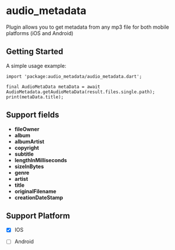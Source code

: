 # audio_metadata

Plugin allows you to get metadata from any mp3 file for both mobile platforms (iOS and Android)

## Getting Started

A simple usage example:

```
import 'package:audio_metadata/audio_metadata.dart';

final AudioMetaData metaData = await AudioMetadata.getAudioMetaData(result.files.single.path);
print(metaData.title);

```

## Support fields
  * **fileOwner**
  * **album**
  * **albumArtist**
  * **copyright**
  * **subtitle**
  * **lengthInMilliseconds**
  * **sizeInBytes**
  * **genre**
  * **artist**
  * **title**
  * **originalFilename**
  * **creationDateStamp**

## Support Platform

- [x] IOS
- [ ] Android


